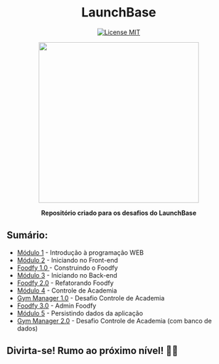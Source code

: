 <h1 align="center">
LaunchBase
</h1>

<p align="center">
  <a href="https://opensource.org/licenses/MIT">
    <img src="https://img.shields.io/badge/License-MIT-blue.svg" alt="License MIT">
  </a>
</p>

<p align="center">
  <img width="360" src="https://user-images.githubusercontent.com/48728541/84803421-5b6eb480-afd8-11ea-91ea-883c5ef9f2d1.png" />
</p>

<p align="center">
 <strong>Repositório criado para os desafios do LaunchBase</strong>
</p>

## Sumário:

- [Módulo 1](./Modulo1) - Introdução à programação WEB
- [Módulo 2](./Modulo2) - Iniciando no Front-end
- [Foodfy 1.0 ](./Foodfy1) - Construindo o Foodfy
- [Módulo 3](./Modulo3) - Iniciando no Back-end
- [Foodfy 2.0](./Foodfy2) - Refatorando Foodfy
- [Módulo 4](./Modulo4) - Controle de Academia
- [Gym Manager 1.0](./GymManager1) - Desafio Controle de Academia
- [Foodfy 3.0](./Foodfy3) - Admin Foodfy
- [Módulo 5](./Modulo5) - Persistindo dados da aplicação
- [Gym Manager 2.0](./GymManager2) - Desafio Controle de Academia (com banco de dados)


## Divirta-se! Rumo ao próximo nível! 🚀🚀
